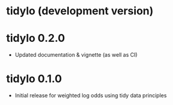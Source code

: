 # tidylo (development version)

# tidylo 0.2.0

* Updated documentation & vignette (as well as CI)

# tidylo 0.1.0

* Initial release for weighted log odds using tidy data principles
